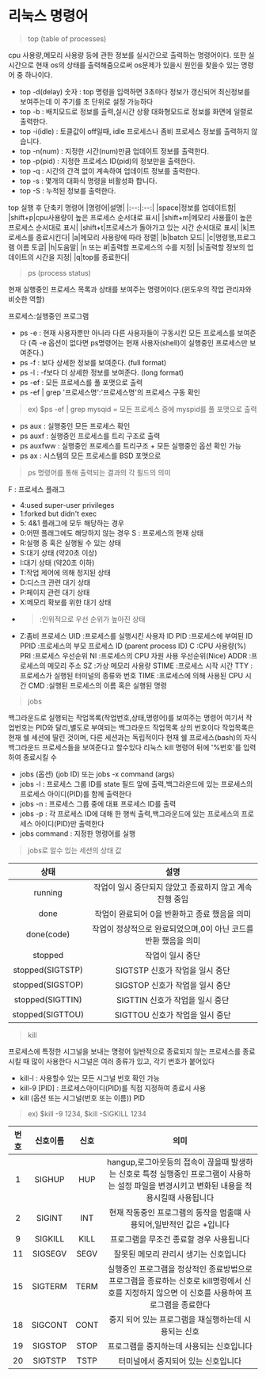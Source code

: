 # 리눅스 명령어
> top (table of processes)

cpu 사용량,메모리 사용량 등에 관한 정보를 실시간으로 출력하는 명령어이다.
또한 실시간으로 현재 os의 상태를 출력해줌으로써 os문제가 있을시 원인을 찾을수 있는 명령어 중 하나이다.

* top -d(delay) 숫자 : top 명령을 입력하면 3초마다 정보가 갱신되어 최신정보를 보여주는데 이 주기를 초 단위로 설정 가능하다
* top -b : 배치모드로 정보를 출력,실시간 상황 대화형모드로 정보를 화면에 일렬로 출력한다.
* top -i(idle) : 토클값이 off일때, idle 프로세스나 좀비 프로세스 정보를 출력하지 않습니다.
* top -n(num) : 지정한 시간(num)만큼 업데이트 정보를 출력한다.
* top -p(pid) : 지정한 프로세스 ID(pid)의 정보만을 출력한다.
* top -q : 시간의 간격 없이 계속하여 업데이트 정보를 출력한다.
* top -s : 몇개의 대화식 명령을 비활성화 합니다.
* top -S : 누적된 정보를 출력한다.

top 실행 후 단축키 명령어
|명령어|설명|
|:--:|:--:|
|space|정보를 업데이트함|
|shift+p|cpu사용량이 높은 프로세스 순서대로 표시|
|shift+m|메모리 사용률이 높은 프로세스 순서대로 표시|
|shift+t|프로세스가 돌아가고 있는 시간 순서대로 표시|
|k|프로세스를 종료시킨다|
|a|메모리 사용량에 따라 정렬|
|b|batch 모드|
|c|명령행,프로그램 이름 토글|
|h|도움말|
|n 또는 #|출력할 프로세스의 수를 지정|
|s|출력할 정보의 업데이트의 시간을 지정|
|q|top를 종료한다|

> ps (process status)

현재 실행중인 프로세스 목록과 상태를 보여주는 명령어이다.(윈도우의 작업 관리자와 비슷한 역할)

프로세스:실행중인 프로그램

* ps -e : 현재 사용자뿐만 아니라 다른 사용자들이 구동시킨 모든 프로세스를 보여준다 (즉  -e 옵션이 없다면 ps명령어는 현재 사용자(shell)이 실행중인 프로세스만 보여준다.)
* ps -f : 보다 상세한 정보를 보여준다. (full format)
* ps -l : -f보다 더 상세한 정보를 보여준다. (long format)
* ps -ef : 모든 프로세스를 풀 포맷으로 출력
* ps -ef | grep '프로세스명':'프로세스명'의 프로세스 구동 확인
> ex) $ps -ef | grep mysqid = 모든 프로세스 중에 myspid를 풀 포맷으로 출력
* ps aux : 실행중인 모든 프로세스 확인
* ps auxf : 실행중인 프로세스를 트리 구조로 출력
* ps auxfww : 실행중인 프로세스를 트리구조 + 모든 실행중인 옵션 확인 가능
* ps ax : 시스템의 모든 프로세스를 BSD 포맷으로 

> ps 명령어를 통해 출력되는 결과의 각 필드의 의미

F : 프로세스 플래그
* 4:used super-user privileges
* 1:forked but didn't exec
* 5: 4&1 플래그에 모두 해당하는 경우
* 0:어떤 플래그에도 해당하지 않는 경우
S : 프로세스의 현재 상태
* R:실행 중 혹은 실행될 수 있는 상태
* S:대기 상태 (약20초 이상)
* I:대기 상태 (약20초 이하)
* T:작업 제어에 의해 정지된 상태
* D:디스크 관련 대기 상태
* P:페이지 관련 대기 상태
* X:메모리 확보를 위한 대기 상태
* >:인위적으로 우선 순위가 높아진 상태
* Z:좀비 프로세스
UID :프로세스를 실행시킨 사용자 ID
PID :프로세스에 부여된 ID
PPID :프로세스의 부모 프로세스 ID (parent process ID)
C :CPU 사용량(%)
PRI :프로세스 우선순위
NI :프로세스의 CPU 자원 사용 우선순위(Nice)
ADDR :프로세스의 메모리 주소
SZ :가상 메모리 사용량
STIME :프로세스 시작 시간
TTY :프로세스가 실행된 터미널의 종류와 번호
TIME :프로세스에 의해 사용된 CPU 시간
CMD :실행된 프로세스의 이름 혹은 실행된 명령

> jobs

백그라운드로 실행되는 작업목록(작업번호,상태,명령어)를 보여주는 명령어
여기서 작업번호는 PID와 달리,별도로 부여되는 백그라운드 작업목록 상의 번호이다
작업목록은 현재 쉘 세션에 딸린 것이며, 다른 세션과는 독립적이다
현재 쉘 프로세스(bash)의 자식 백그라운드 프로세스들을 보여준다고 할수있다
리눅스 kill 명령어 뒤에 '%번호'를 입력하여 종료시킬 수 

* jobs (옵션) (job ID) 또는 jobs -x command (args)
* jobs -l : 프로세스 그룹 ID를 state 필드 앞에 출력,백그라운드에 있는 프로세스의 프로세스 아이디(PID)를 함께 출력한다
* jobs -n : 프로세스 그룹 중에 대표 프로세스 ID를 출력
* jobs -p : 각 프로세스 ID에 대해 한 행씩 출력,백그라운드에 있는 프로세스의 프로세스 아이디(PID)만 출력한다
* jobs command : 지정한 명령어를 실행

> jobs로 알수 있는 세션의 상태 값

|상태|설명|
|:--:|:--:|
|running|작업이 일시 중단되지 않았고 종료하지 않고 계속 진행 중임|
|done|작업이 완료되어 0을 반환하고 종료 했음을 의미|
|done(code)|작업이 정상적으로 완료되었으며,0이 아닌 코드를 반환 했음을 의미|
|stopped|작업이 일시 중단|
|stopped(SIGTSTP)|SIGTSTP 신호가 작업을 일시 중단|
|stopped(SIGSTOP)|SIGSTOP 신호가 작업을 일시 중단|
|stopped(SIGTTIN)|SIGTTIN 신호가 작업을 일시 중단|
|stopped(SIGTTOU)|SIGTTOU 신호가 작업을 일시 중단|

> kill

프로세스에 특정한 시그널을 보내는 명령어
일반적으로 종료되지 않는 프로세스를 종료시킬 때 많이 사용한다
시그널은 여러 종류가 있고, 각기 번호가 붙어있다

* kill-l : 사용할수 있는 모든 시그널 번호 확인 가능
* kill-9 [PID] : 프로세스아이디(PID)를 직접 지정하여 종료시 사용
* kill (옵션 또는 시그널(번호 또는 이름)) PID
> ex) $kill -9 1234, $kill -SIGKILL 1234

|번호|신호이름|신호|의미|
|:--:|:--:|:--:|:--:|
|1|SIGHUP|HUP|hangup,로그아웃등의 접속이 끊을때 발생하는 신호로 특정 실행중인 프로그램이 사용하는 설정 파일을 변경시키고 변화된 내용을 적용시킬때 사용됩니다|
|2|SIGINT|INT|현재 작동중인 프로그램의 동작을 멈출떄 사용되어,일반적인 값은 <CTRL>+<C>입니다|
|9|SIGKILL|KILL|프로그램을 무조건 종료할 경우 사용됩니다|
|11|SIGSEGV|SEGV|잘못된 메모리 관리시 생기는 신호입니다|
|15|SIGTERM|TERM|실행중인 프로그램을 정상적인 종료방법으로 프로그램을 종료하는 신호로 kill명령에서 신호를 지정하지 않으면 이 신호를 사용하여 프로그램을 종료한다|
|18|SIGCONT|CONT|중지 되어 있는 프로그램을 재실행하는데 시용되는 신호|
|19|SIGSTOP|STOP|프로그램을 중지하는데 사용되는 신호입니다|
|20|SIGTSTP|TSTP|터미널에서 중지되어 있는 신호입니다|
